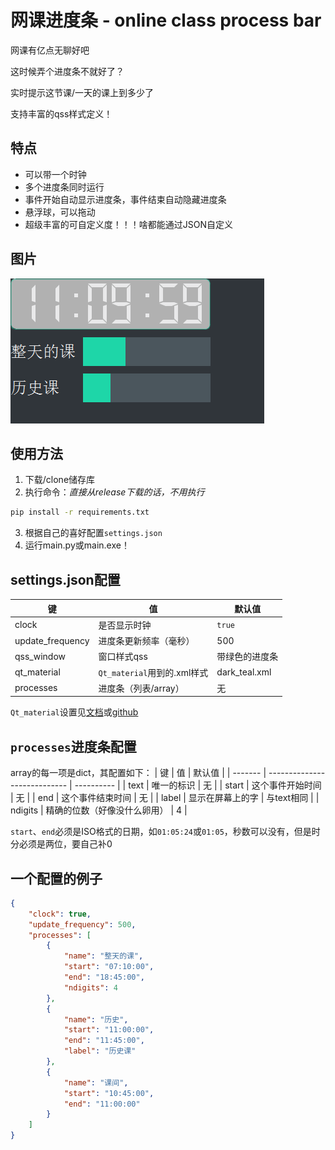 # 网课进度条 - online class process bar
网课有亿点无聊好吧

这时候弄个进度条不就好了？

实时提示这节课/一天的课上到多少了

支持丰富的qss样式定义！

## 特点
- 可以带一个时钟
- 多个进度条同时运行
- 事件开始自动显示进度条，事件结束自动隐藏进度条
- 悬浮球，可以拖动
- 超级丰富的可自定义度！！！啥都能通过JSON自定义

## 图片
![1672888223621](image/README/1672888223621.png)
## 使用方法
1. 下载/clone储存库
2. 执行命令：*直接从release下载的话，不用执行*
```bash
pip install -r requirements.txt
```
3. 根据自己的喜好配置`settings.json`
4. 运行main.py或main.exe！

## settings.json配置
| 键               | 值                          | 默认值         |
| ---------------- | --------------------------- | -------------- |
| clock            | 是否显示时钟                | `true`         |
| update_frequency | 进度条更新频率（毫秒）      | 500            |
| qss_window       | 窗口样式qss                 | 带绿色的进度条 |
| qt_material      | `Qt_material`用到的.xml样式 | dark_teal.xml  |
| processes        | 进度条（列表/array）        | 无             |

`Qt_material`设置见[文档](https://qt-material.readthedocs.io/en/latest/index.html)或[github](https://github.com/UN-GCPDS/qt-material)

## `processes`进度条配置
array的每一项是dict，其配置如下：
| 键      | 值                           | 默认值     |
| ------- | ---------------------------- | ---------- |
| text    | 唯一的标识                   | 无         |
| start   | 这个事件开始时间             | 无         |
| end     | 这个事件结束时间             | 无         |
| label   | 显示在屏幕上的字             | 与text相同 |
| ndigits | 精确的位数（好像没什么卵用） | 4          |

`start`、`end`必须是ISO格式的日期，如`01:05:24`或`01:05`，秒数可以没有，但是时分必须是两位，要自己补0

## 一个配置的例子
```json
{
    "clock": true,
    "update_frequency": 500,
    "processes": [
        {
            "name": "整天的课",
            "start": "07:10:00",
            "end": "18:45:00",
            "ndigits": 4
        },
        {
            "name": "历史",
            "start": "11:00:00",
            "end": "11:45:00",
            "label": "历史课"
        },
        {
            "name": "课间",
            "start": "10:45:00",
            "end": "11:00:00"
        }
    ]
}
```
